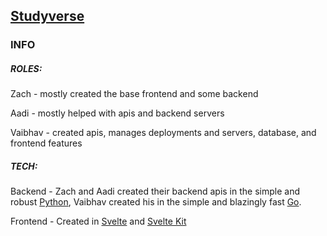 ## [Studyverse](https://studyverse.tk)

### INFO

##### ROLES:

Zach - mostly created the base frontend and some backend

Aadi - mostly helped with apis and backend servers

Vaibhav - created apis, manages deployments and servers, database, and frontend features
##### TECH:

Backend - Zach and Aadi created their backend apis in the simple and robust [Python](https://www.python.org), Vaibhav created his in the simple and blazingly fast [Go](https://go.dev).

Frontend - Created in [Svelte](https://svelte.dev) and [Svelte Kit](https://kit.svelte.dev)
